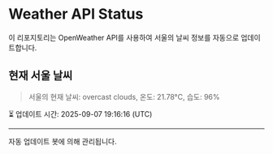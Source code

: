 
# Weather API Status

이 리포지토리는 OpenWeather API를 사용하여 서울의 날씨 정보를 자동으로 업데이트합니다.

## 현재 서울 날씨
> 서울의 현재 날씨: overcast clouds, 온도: 21.78°C, 습도: 96%

⏳ 업데이트 시간: 2025-09-07 19:16:16 (UTC)

---
자동 업데이트 봇에 의해 관리됩니다.
